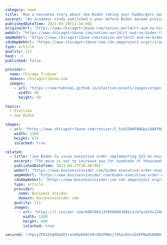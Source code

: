 ```yaml
---
category: news
title: "How a nonsense story about Joe Biden taking your hamburgers away became red meat for conservatives"
excerpt: "An academic study published a year before Biden became president was used to speculate that he would place limits on how much red meat Americans can consume."
publishedDateTime: 2021-04-28T11:34:00Z
originalUrl: "https://www.chicagotribune.com/nation-world/ct-aud-nw-biden-false-meat-story-20210428-eurrx7fqabet3kztw4mypn52ei-story.html"
webUrl: "https://www.chicagotribune.com/nation-world/ct-aud-nw-biden-false-meat-story-20210428-eurrx7fqabet3kztw4mypn52ei-story.html"
ampWebUrl: "https://www.chicagotribune.com/nation-world/ct-aud-nw-biden-false-meat-story-20210428-eurrx7fqabet3kztw4mypn52ei-story.html?outputType=amp"
cdnAmpWebUrl: "https://www-chicagotribune-com.cdn.ampproject.org/c/s/www.chicagotribune.com/nation-world/ct-aud-nw-biden-false-meat-story-20210428-eurrx7fqabet3kztw4mypn52ei-story.html?outputType=amp"
type: article
quality: 111
heat: -1
published: false

provider:
  name: Chicago Tribune
  domain: chicagotribune.com
  images:
    - url: "https://smartableai.github.io/election/assets/images/organizations/chicagotribune.com-50x50.jpg"
      width: 50
      height: 50

topics:
  - Election
  - Joe Biden

images:
  - url: "https://www.chicagotribune.com/resizer/C_5xVCDbNPANDpyiAAKfNmhJTL0=/1200x0/top/cloudfront-us-east-1.images.arcpublishing.com/tronc/MEPHYVNJOZGC7MLAHYSU67VTC4.jpg"
    width: 1200
    height: 675
    isCached: true

related:
  - title: "Joe Biden to issue executive order implementing $15-an-hour minimum wage for federal contractors"
    excerpt: "The move is set to increase pay for hundreds of thousands of workers on government contracts by the end of March 2022."
    publishedDateTime: 2021-04-27T10:49:00Z
    webUrl: "https://www.businessinsider.com/biden-executive-order-enacting-minimum-wage-federal-contractors-2021-4"
    ampWebUrl: "https://www.businessinsider.com/biden-executive-order-enacting-minimum-wage-federal-contractors-2021-4?amp"
    cdnAmpWebUrl: "https://www-businessinsider-com.cdn.ampproject.org/c/s/www.businessinsider.com/biden-executive-order-enacting-minimum-wage-federal-contractors-2021-4?amp"
    type: article
    provider:
      name: Business Insider
      domain: businessinsider.com
    quality: 112
    images:
      - url: "https://i.insider.com/608760113f0560001881c2cb?width=1200&format=jpeg"
        width: 1200
        height: 600
        isCached: true

secured: "/hpiyZP8iEVqR0qVD3ronbRp609lXR+XN1PBHnj74hqrDh+22X0PBwKkN9BH+eAdLB8JbCO5YQYQfU//k32vmliHx8Yr6DQOTqH9mv5Ue0EhsdijTCJqdHvwzFKtgJjzi9itEiPwzDmZ6on7lfURsKE+4f3gee7/dlSAD7VV6d2vwFJ9KKrWIrkNVyhBZ+m3r8pMSzFLWYuxmPdcD11QJZ6EiPXGr6Az4ir7Zfkp30p/QZ9O4MDv3W38Z0NhluL81Ur891xzVCht4OtdfA/0La+a0oeQ5iTzkVuw+xHrxFA553H4YSF4z/yN5mGUkfvsO0yoSjhOpTCd9K+piNuGw20D+LUHyIlQqDcqTyl5j2I=;u5+iOxngZHX3eJ9N/7mbCw=="
---
```


